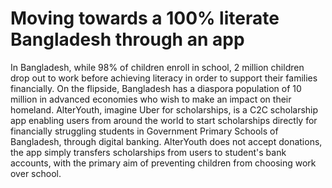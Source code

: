 # Moving towards a 100% literate Bangladesh through an app

In Bangladesh, while 98% of children enroll in school, 2 million children drop out to work before achieving literacy in order to support their families financially. On the flipside, Bangladesh has a diaspora population of 10 million in advanced economies who wish to make an impact on their homeland. AlterYouth, imagine Uber for scholarships, is a C2C scholarship app enabling users from around the world to start scholarships directly for financially struggling students in Government Primary Schools of Bangladesh, through digital banking. AlterYouth does not accept donations, the app simply transfers scholarships from users to student's bank accounts, with the primary aim of preventing children from choosing work over school.